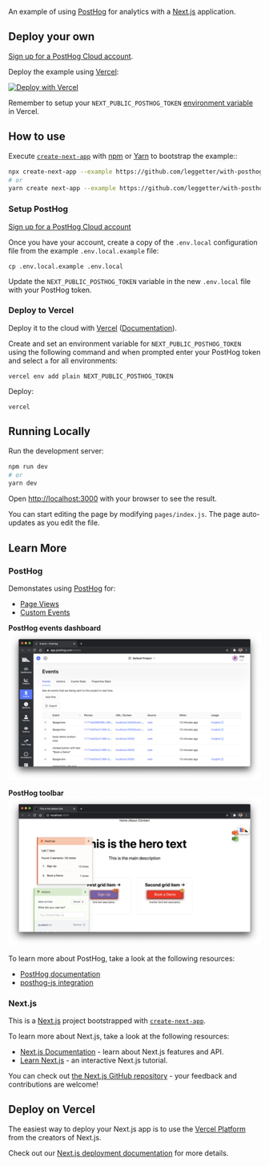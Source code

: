 An example of using [PostHog](https://posthog.com) for analytics with a [Next.js](https://nextjs.org/) application.

## Deploy your own

[Sign up for a PostHog Cloud account](https://app.posthog.com/signup).

Deploy the example using [Vercel](https://vercel.com?utm_source=github&utm_medium=readme&utm_campaign=next-example-leggetter):

[![Deploy with Vercel](https://vercel.com/button)](https://vercel.com/new/git/external?repository-url=https://github.com/leggetter/with-posthog&project-name=with-google-analytics&repository-name=with-posthog)

Remember to setup your `NEXT_PUBLIC_POSTHOG_TOKEN` [environment variable](https://vercel.com/docs/environment-variables) in Vercel.

## How to use

Execute [`create-next-app`](https://github.com/vercel/next.js/tree/canary/packages/create-next-app) with [npm](https://docs.npmjs.com/cli/init) or [Yarn](https://yarnpkg.com/lang/en/docs/cli/create/) to bootstrap the example::

```bash
npx create-next-app --example https://github.com/leggetter/with-posthog
# or
yarn create next-app --example https://github.com/leggetter/with-posthog
```

### Setup PostHog

[Sign up for a PostHog Cloud account](https://app.posthog.com/signup)

Once you have your account, create a copy of the `.env.local` configuration file from the example `.env.local.example` file:

```
cp .env.local.example .env.local
```

Update the `NEXT_PUBLIC_POSTHOG_TOKEN` variable in the new `.env.local` file with your PostHog token.

### Deploy to Vercel

Deploy it to the cloud with [Vercel](https://vercel.com/new?utm_source=github&utm_medium=readme&utm_campaign=next-example-leggetter) ([Documentation](https://nextjs.org/docs/deployment)).

Create and set an environment variable for `NEXT_PUBLIC_POSTHOG_TOKEN` using the following command and when prompted enter your PostHog token and select `a` for all environments:

```
vercel env add plain NEXT_PUBLIC_POSTHOG_TOKEN
```

Deploy:

```
vercel
```

## Running Locally

Run the development server:

```bash
npm run dev
# or
yarn dev
```

Open [http://localhost:3000](http://localhost:3000) with your browser to see the result.

You can start editing the page by modifying `pages/index.js`. The page auto-updates as you edit the file.

## Learn More

### PostHog

Demonstates using [PostHog](https://posthog.com) for:

- [Page Views](https://posthog.com/docs/integrations/js-integration#one-page-apps-and-page-views)
- [Custom Events](https://posthog.com/docs/integrations/js-integration#sending-events)

**PostHog events dashboard**
![PostHog events dashboard](_readme-assets/posthog-events-dashboard.png)

**PostHog toolbar**
![PostHog toolbar](_readme-assets/posthog-toolbar.png)

To learn more about PostHog, take a look at the following resources:

- [PostHog documentation](https://posthog.com/docs)
- [posthog-js integration](https://posthog.com/docs/integrations/js-integration)

### Next.js

This is a [Next.js](https://nextjs.org/) project bootstrapped with [`create-next-app`](https://github.com/vercel/next.js/tree/canary/packages/create-next-app).

To learn more about Next.js, take a look at the following resources:

- [Next.js Documentation](https://nextjs.org/docs) - learn about Next.js features and API.
- [Learn Next.js](https://nextjs.org/learn) - an interactive Next.js tutorial.

You can check out [the Next.js GitHub repository](https://github.com/vercel/next.js/) - your feedback and contributions are welcome!

## Deploy on Vercel

The easiest way to deploy your Next.js app is to use the [Vercel Platform](https://vercel.com/import?utm_medium=default-template&filter=next.js&utm_source=github&utm_campaign=next-example-leggetter) from the creators of Next.js.

Check out our [Next.js deployment documentation](https://nextjs.org/docs/deployment) for more details.
